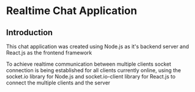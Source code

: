 # Realtime Chat Application


## Introduction
This chat application was created using Node.js as it's backend server and React.js as the frontend framework

To achieve realtime communication between multiple clients socket connection is being established for all clients currently online,
using the socket.io library for Node.js and socket.io-client library for React.js to connect the multiple clients and the server

